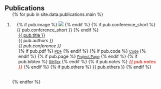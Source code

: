 <h2 id="publications" style="margin: 2px 0px -15px;">Publications</h2>

<div class="publications">
<ol class="bibliography">

{% for pub in site.data.publications.main %}

<li>
<div class="pub-row">
  <div class="col-sm-3 abbr" style="position: relative;padding-right: 15px;padding-left: 15px;">
    {% if pub.image %}
    <img src="{{ pub.image }}" class="teaser img-fluid z-depth-1" style="width=100;height=40%">
    {% endif %}
    {% if pub.conference_short %}
    <abbr class="badge">{{ pub.conference_short }}</abbr>
    {% endif %}
  </div>
  <div class="col-sm-9" style="position: relative;padding-right: 15px;padding-left: 20px;">
      <div class="title"><a href="{{ pub.pdf }}">{{ pub.title }}</a></div>
      <div class="author">{{ pub.authors }}</div>
      <div class="periodical"><em>{{ pub.conference }}</em>
      </div>
    <div class="links">
      {% if pub.pdf %}
      <a href="{{ pub.pdf }}" class="btn btn-sm z-depth-0" role="button" target="_blank" style="font-size:12px;">PDF</a>
      {% endif %}
      {% if pub.code %}
      <a href="{{ pub.code }}" class="btn btn-sm z-depth-0" role="button" target="_blank" style="font-size:12px;">Code</a>
      {% endif %}
      {% if pub.page %}
      <a href="{{ pub.page }}" class="btn btn-sm z-depth-0" role="button" target="_blank" style="font-size:12px;">Project Page</a>
      {% endif %}
      {% if pub.bibtex %}
      <a href="{{ pub.bibtex }}" class="btn btn-sm z-depth-0" role="button" target="_blank" style="font-size:12px;">BibTex</a>
      {% endif %}
      {% if pub.notes %}
      <strong> <i style="color:#e74d3c">{{ pub.notes }}</i></strong>
      {% endif %}
      {% if pub.others %}
      {{ pub.others }}
      {% endif %}
    </div>
  </div>
</div>
</li>

<br>

{% endfor %}

</ol>
</div>
